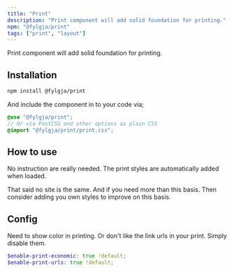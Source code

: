 ```yaml
---
title: "Print"
description: "Print component will add solid foundation for printing."
npm: "@fylgja/print"
tags: ["print", "layout"]
---
```


Print component will add solid foundation for printing.

## Installation

```bash
npm install @fylgja/print
```

And include the component in to your code via;

```scss
@use "@fylgja/print";
// Or via PostCSS and other options as plain CSS
@import "@fylgja/print/print.css";
```

## How to use

No instruction are really needed.
The print styles are automatically added when loaded.

That said no site is the same.
And if you need more than this basis.
Then consider adding you own styles to improve on this basis.

## Config

Need to show color in printing.
Or don't like the link urls in your print.
Simply disable them.

```scss
$enable-print-economic: true !default;
$enable-print-urls: true !default;
```
